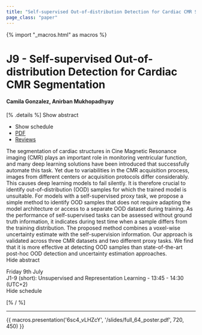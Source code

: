 ```yaml
---
title: "Self-supervised Out-of-distribution Detection for Cardiac CMR Segmentation"
page_class: "paper"
---
```


{% import "_macros.html" as macros %}

# J9 - Self-supervised Out-of-distribution Detection for Cardiac CMR Segmentation

#### Camila Gonzalez, Anirban Mukhopadhyay

[% .details %]
<a class="toggle_visibility" data-selector=".abstract" data-level="3">Show abstract</a>
- <a class="toggle_visibility" data-selector=".schedule" data-level="3">Show schedule</a>
- <a href="/proceedings/gonzalez21.pdf">PDF</a>
- <a href="https://openreview.net/forum?id=E5CpgfwHBoC">Reviews</a>

<p>
    <span class="abstract">
        The segmentation of cardiac structures in Cine Magnetic Resonance imaging (CMR) plays an important role in monitoring ventricular function, and many deep learning solutions have been introduced that successfully automate this task. Yet due to variabilities in the CMR acquisition process, images from different centers or acquisition protocols differ considerably. This causes deep learning models to fail silently. It is therefore crucial to identify out-of-distribution (OOD) samples for which the trained model is unsuitable. For models with a self-supervised proxy task, we propose a simple method to identify OOD samples that does not require adapting the model architecture or access to a separate OOD dataset during training. As the performance of self-supervised tasks can be assessed without ground truth information, it indicates during test time when a sample differs from the training distribution. The proposed method combines a voxel-wise uncertainty estimate with the self-supervision information. Our approach is validated across three CMR datasets and two different proxy tasks. We find that it is more effective at detecting OOD samples than state-of-the-art post-hoc OOD detection and uncertainty estimation approaches.
        <br>
        <span class="actions"><a class="toggle_visibility" data-level="2">Hide abstract</a></span>
    </span>
</p>

<p>
    <span class="schedule">
         Friday 9th July<br>J1-9 (short): Unsupervised and Representation Learning - 13:45 - 14:30 (UTC+2)
        <br>
        <span class="actions"><a class="toggle_visibility" data-level="2">Hide schedule</a></span>
    </span>
</p>

[% / %]


---

{{ macros.presentation('6sc4_vLHZcY', '/slides/full_64_poster.pdf', 720, 450) }}
